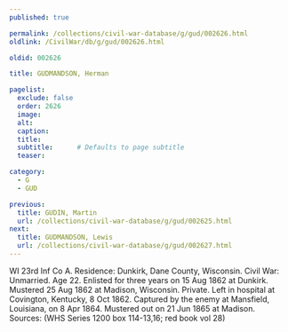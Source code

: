 ```yaml
---
published: true

permalink: /collections/civil-war-database/g/gud/002626.html
oldlink: /CivilWar/db/g/gud/002626.html

oldid: 002626

title: GUDMANDSON, Herman

pagelist:
  exclude: false
  order: 2626
  image: 
  alt:
  caption:
  title:
  subtitle:      # Defaults to page subtitle
  teaser:

category: 
  - G 
  - GUD

previous:
  title: GUDIN, Martin
  url: /collections/civil-war-database/g/gud/002625.html  
next:
  title: GUDMANDSON, Lewis
  url: /collections/civil-war-database/g/gud/002627.html   
---
```

WI 23rd Inf Co A. Residence: Dunkirk, Dane County, Wisconsin. Civil War: Unmarried. Age 22. Enlisted for three years on 15 Aug 1862 at Dunkirk. Mustered 25 Aug 1862 at Madison, Wisconsin. Private. Left in hospital at Covington, Kentucky, 8 Oct 1862. Captured by the enemy at Mansfield, Louisiana, on 8 Apr 1864. Mustered out on 21 Jun 1865 at Madison. Sources: (WHS Series 1200 box 114-13,16; red book vol 28)